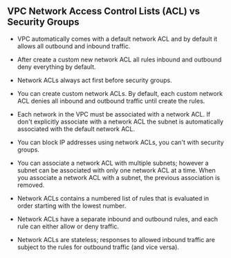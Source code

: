## VPC Network Access Control Lists (ACL) vs Security Groups

- VPC automatically comes with a default network ACL and by default it allows all outbound and inbound traffic.

- After create a custom new network ACL all rules inbound and outbound deny everything by default.

- Network ACLs always act first before security groups.

- You can create custom network ACLs. By default, each custom network ACL denies all inbound and outbound traffic until create the rules.

- Each network in the VPC must be associated with a network ACL. If don't explicitly associate with a network ACL the subnet is automatically associated with the default network ACL.

- You can block IP addresses using network ACLs, you can't with security groups.

- You can associate a network ACL with multiple subnets; however a subnet can be associated with only one network ACL at a time. When you associate a network ACL with a subnet, the previous association is removed.

- Network ACLs contains a numbered list of rules that is evaluated in order starting with the lowest number.

- Network ACLs have a separate inbound and outbound rules, and each rule can either allow or deny traffic.

- Network ACLs are stateless; responses to allowed inbound traffic are subject to the rules for outbound traffic (and vice versa).
